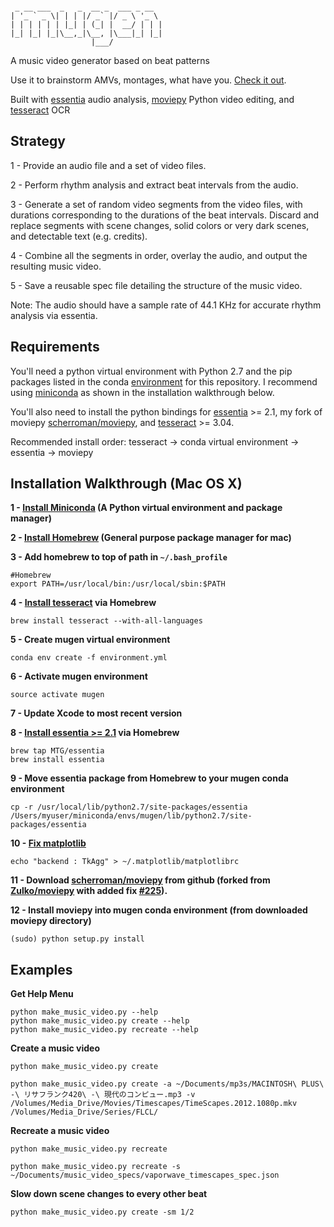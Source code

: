 ```
                                   
 _ __ ___  _   _  __ _  ___ _ __  
| '_ ` _ \| | | |/ _` |/ _ \ '_ \ 
| | | | | | |_| | (_| |  __/ | | |
|_| |_| |_|\__,_|\__, |\___|_| |_|
                  |___/            
```

A music video generator based on beat patterns

Use it to brainstorm AMVs, montages, what have you. [Check it out](https://youtu.be/gygHoRu7MGg).

Built with [essentia](https://github.com/MTG/essentia) audio analysis, [moviepy](https://github.com/Zulko/moviepy) Python video editing, and [tesseract](https://github.com/tesseract-ocr/tesseract) OCR

## Strategy

1 - Provide an audio file and a set of video files.

2 - Perform rhythm analysis and extract beat intervals from the audio.

3 - Generate a set of random video segments from the video files, with durations corresponding to the durations of the beat intervals. Discard and replace segments with scene changes, solid colors or very dark scenes, and detectable text (e.g. credits).

4 - Combine all the segments in order, overlay the audio, and output the resulting music video.

5 - Save a reusable spec file detailing the structure of the music video. 

Note: The audio should have a sample rate of 44.1 KHz for accurate rhythm analysis via essentia. 

## Requirements

You'll need a python virtual environment with Python 2.7 and the pip packages listed in the conda [environment](environment.yml) for this repository. I recommend using [miniconda](http://conda.pydata.org/miniconda.html) as shown in the installation walkthrough below.

You'll also need to install the python bindings for [essentia](https://github.com/MTG/essentia) >= 2.1, my fork of moviepy [scherroman/moviepy](https://github.com/scherroman/moviepy), and [tesseract](https://github.com/tesseract-ocr/tesseract) >= 3.04.

Recommended install order: tesseract -> conda virtual environment -> essentia -> moviepy 

## Installation Walkthrough (Mac OS X)

**1 - [Install Miniconda](http://conda.pydata.org/miniconda.html) (A Python virtual environment and package manager)**

**2 - [Install Homebrew](http://brew.sh/) (General purpose package manager for mac)**

**3 - Add homebrew to top of path in `~/.bash_profile`**

```
#Homebrew
export PATH=/usr/local/bin:/usr/local/sbin:$PATH
```

**4 - [Install tesseract](https://github.com/tesseract-ocr/tesseract) via Homebrew**

`brew install tesseract --with-all-languages`

**5 - Create mugen virtual environment**

`conda env create -f environment.yml`

**6 - Activate mugen environment**

`source activate mugen`

**7 - Update Xcode to most recent version**

**8 - [Install essentia >= 2.1](https://github.com/MTG/essentia) via Homebrew**

```
brew tap MTG/essentia
brew install essentia 
```

**9 - Move essentia package from Homebrew to your mugen conda environment**

`cp -r /usr/local/lib/python2.7/site-packages/essentia /Users/myuser/miniconda/envs/mugen/lib/python2.7/site-packages/essentia`

**10 - [Fix matplotlib](http://stackoverflow.com/questions/21784641/installation-issue-with-matplotlib-python)**

`echo "backend : TkAgg" > ~/.matplotlib/matplotlibrc`

**11 - Download [scherroman/moviepy](https://github.com/scherroman/moviepy) from github (forked from [Zulko/moviepy](https://github.com/Zulko/moviepy) with added fix [#225](https://github.com/Zulko/moviepy/pull/225)).**

**12 - Install moviepy into mugen conda environment (from downloaded moviepy directory)**

`(sudo) python setup.py install`

## Examples

**Get Help Menu**

```
python make_music_video.py --help
python make_music_video.py create --help
python make_music_video.py recreate --help
```

**Create a music video**

`python make_music_video.py create`

`python make_music_video.py create -a ~/Documents/mp3s/MACINTOSH\ PLUS\ -\ リサフランク420\ -\ 現代のコンピュー.mp3 -v /Volumes/Media_Drive/Movies/Timescapes/TimeScapes.2012.1080p.mkv /Volumes/Media_Drive/Series/FLCL/`

**Recreate a music video**

`python make_music_video.py recreate`

`python make_music_video.py recreate -s ~/Documents/music_video_specs/vaporwave_timescapes_spec.json`

**Slow down scene changes to every other beat**

`python make_music_video.py create -sm 1/2`

